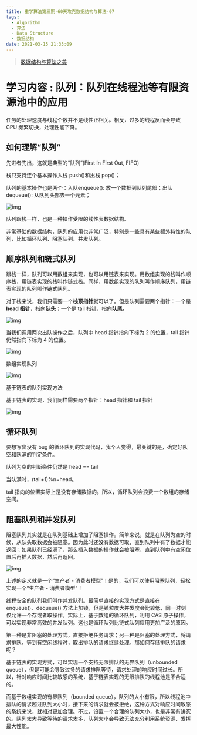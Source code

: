 ```yaml
---
title: 重学算法第三期-60天攻克数据结构与算法-07
tags:
  - Algorithm
  - 算法
  - Data Structure
  - 数据结构
date: 2021-03-15 21:33:09
---
```


> [数据结构与算法之美](https://time.geekbang.org/column/intro/126)

# 学习内容 : 队列：队列在线程池等有限资源池中的应用

任务的处理速度与线程个数并不是线性正相关。相反，过多的线程反而会导致 CPU 频繁切换，处理性能下降。

## 如何理解“队列”

先进者先出，这就是典型的“队列”(First In First Out, FIFO)

栈只支持连个基本操作入栈 push()和出栈 pop()；

队列的基本操作也是两个：入队enqueue(): 放一个数据到队列尾部；出队dequeue(): 从队列头部去一个元素；

![img](https://static001.geekbang.org/resource/image/9e/3e/9eca53f9b557b1213c5d94b94e9dce3e.jpg)



队列跟栈一样，也是一种操作受限的线性表数据结构。

非常基础的数据结构，队列的应用也非常广泛，特别是一些具有某些额外特性的队列，比如循环队列、阻塞队列、并发队列。



## 顺序队列和链式队列

跟栈一样，队列可以用数组来实现，也可以用链表来实现。用数组实现的栈叫作顺序栈，用链表实现的栈叫作链式栈。同样，用数组实现的队列叫作顺序队列，用链表实现的队列叫作链式队列。

对于栈来说，我们只需要一个**栈顶指针**就可以了。但是队列需要两个指针：一个是 **head 指针**，指向**队头**；一个是 tail 指针，指向**队尾。**

![img](https://static001.geekbang.org/resource/image/5c/cb/5c0ec42eb797e8a7d48c9dbe89dc93cb.jpg)

当我们调用两次出队操作之后，队列中 head 指针指向下标为 2 的位置，tail 指针仍然指向下标为 4 的位置。

![img](https://static001.geekbang.org/resource/image/de/0d/dea27f2c505dd8d0b6b86e262d03430d.jpg)

数组实现队列

![img](https://static001.geekbang.org/resource/image/09/c7/094ba7722eeec46ead58b40c097353c7.jpg)



基于链表的队列实现方法

基于链表的实现，我们同样需要两个指针：head 指针和 tail 指针

![img](https://static001.geekbang.org/resource/image/c9/93/c916fe2212f8f543ddf539296444d393.jpg)



## 循环队列

要想写出没有 bug 的循环队列的实现代码，我个人觉得，最关键的是，确定好队空和队满的判定条件。

队列为空的判断条件仍然是 head == tail

当队满时，(tail+1)%n=head。

tail 指向的位置实际上是没有存储数据的。所以，循环队列会浪费一个数组的存储空间。

## 阻塞队列和并发队列

阻塞队列其实就是在队列基础上增加了阻塞操作。简单来说，就是在队列为空的时候，从队头取数据会被阻塞。因为此时还没有数据可取，直到队列中有了数据才能返回；如果队列已经满了，那么插入数据的操作就会被阻塞，直到队列中有空闲位置后再插入数据，然后再返回。

![img](https://static001.geekbang.org/resource/image/5e/eb/5ef3326181907dea0964f612890185eb.jpg)

上述的定义就是一个“生产者 - 消费者模型”！是的，我们可以使用阻塞队列，轻松实现一个“生产者 - 消费者模型”！



线程安全的队列我们叫作并发队列。最简单直接的实现方式是直接在 enqueue()、dequeue() 方法上加锁，但是锁粒度大并发度会比较低，同一时刻仅允许一个存或者取操作。实际上，基于数组的循环队列，利用 CAS 原子操作，可以实现非常高效的并发队列。这也是循环队列比链式队列应用更加广泛的原因。



第一种是非阻塞的处理方式，直接拒绝任务请求；另一种是阻塞的处理方式，将请求排队，等到有空闲线程时，取出排队的请求继续处理。那如何存储排队的请求呢？

基于链表的实现方式，可以实现一个支持无限排队的无界队列（unbounded queue），但是可能会导致过多的请求排队等待，请求处理的响应时间过长。所以，针对响应时间比较敏感的系统，基于链表实现的无限排队的线程池是不合适的。

而基于数组实现的有界队列（bounded queue），队列的大小有限，所以线程池中排队的请求超过队列大小时，接下来的请求就会被拒绝，这种方式对响应时间敏感的系统来说，就相对更加合理。不过，设置一个合理的队列大小，也是非常有讲究的。队列太大导致等待的请求太多，队列太小会导致无法充分利用系统资源、发挥最大性能。